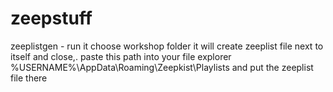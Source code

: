 # zeepstuff
zeeplistgen - run it choose workshop folder it will create zeeplist file next to itself and close,. paste this path into your file explorer %USERNAME%\AppData\Roaming\Zeepkist\Playlists and put the zeeplist file there
